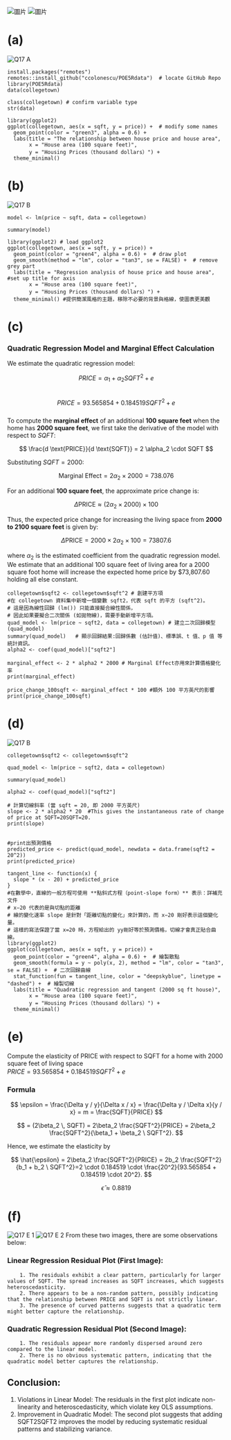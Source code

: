 ![圖片](https://github.com/user-attachments/assets/0d0f210e-1d48-4672-9c75-0cc75427d4a6)
![圖片](https://github.com/user-attachments/assets/75a79c3a-24d5-4168-a7ba-e8ec35433323)

 # (a)
![Q17 A](https://github.com/user-attachments/assets/b4e7c16f-8273-41f9-9d31-165e04c25f0c)

```
install.packages("remotes")   
remotes::install_github("ccolonescu/POE5Rdata")  # locate GitHub Repo 
library(POE5Rdata)
data(collegetown)

class(collegetown) # confirm variable type
str(data)

library(ggplot2)
ggplot(collegetown, aes(x = sqft, y = price)) +  # modify some names
  geom_point(color = "green3", alpha = 0.6) +
  labs(title = "The relationship between house price and house area",
       x = "House area (100 square feet)",
       y = "Housing Prices（thousand dollars）") +
  theme_minimal()
```

 # (b)
![Q17 B](https://github.com/user-attachments/assets/6b968cbe-d407-4da5-a619-f3013bc3dd64)
```
model <- lm(price ~ sqft, data = collegetown)

summary(model)

library(ggplot2) # load ggplot2
ggplot(collegetown, aes(x = sqft, y = price)) +
  geom_point(color = "green4", alpha = 0.6) +  # draw plot
  geom_smooth(method = "lm", color = "tan3", se = FALSE) +  # remove grey part
  labs(title = "Regression analysis of house price and house area", #set up title for axis
       x = "House area (100 square feet)",
       y = "Housing Prices（thousand dollars）") +
  theme_minimal() #提供簡潔風格的主題，移除不必要的背景與格線，使圖表更美觀
```

 # (c)
 ### Quadratic Regression Model and Marginal Effect Calculation

We estimate the quadratic regression model:

$$PRICE = \alpha_1 + \alpha_2 SQFT^2 + e$$
\
$$PRICE = 93.565854 + 0.184519SQFT^2 + e $$\
To compute the **marginal effect** of an additional **100 square feet** when the home has **2000 square feet**, we first take the derivative of the model with respect to $SQFT$:

$$
\frac{d \text{PRICE}}{d \text{SQFT}} = 2 \alpha_2 \cdot SQFT
$$

Substituting $SQFT = 2000$:

$$
\text{Marginal Effect} = 2 \alpha_2 \times 2000 = 738.076
$$

For an additional **100 square feet**, the approximate price change is:

$$
\Delta \text{PRICE} \approx (2 \alpha_2 \times 2000) \times 100
$$

Thus, the expected price change for increasing the living space from **2000 to 2100 square feet** is given by:

$$
\Delta \text{PRICE} = 2000 \times 2 \alpha_2 \times 100 = 73807.6
$$

where $\alpha_2$ is the estimated coefficient from the quadratic regression model.\
We estimate that an additional 100 square feet of living area for a 2000 square foot home
will increase the expected home price by $73,807.60 holding all else constant.

```
collegetown$sqft2 <- collegetown$sqft^2 # 創建平方項
#在 collegetown 資料集中新增一個變數 sqft2，代表 sqft 的平方 (sqft^2)。
# 這是因為線性回歸 (lm()) 只能直接擬合線性關係，
# 因此如果要擬合二次關係 (如拋物線)，需要手動新增平方項。
quad_model <- lm(price ~ sqft2, data = collegetown) # 建立二次回歸模型(quad_model)
summary(quad_model)   # 顯示回歸結果:回歸係數 (估計值)、標準誤、t 值、p 值 等統計資訊。
alpha2 <- coef(quad_model)["sqft2"]

marginal_effect <- 2 * alpha2 * 2000 # Marginal Effect亦用來計算價格變化率
print(marginal_effect)

price_change_100sqft <- marginal_effect * 100 #額外 100 平方英尺的影響
print(price_change_100sqft)
```
 # (d)
 ![Q17 B](https://github.com/user-attachments/assets/2e886dec-7607-4dd0-a3c6-39728a837b09)
```
collegetown$sqft2 <- collegetown$sqft^2

quad_model <- lm(price ~ sqft2, data = collegetown)

summary(quad_model)

alpha2 <- coef(quad_model)["sqft2"]

# 計算切線斜率 (當 sqft = 20, 即 2000 平方英尺)
slope <- 2 * alpha2 * 20  #This gives the instantaneous rate of change of price at SQFT=20SQFT=20.
print(slope)


#print出預測價格
predicted_price <- predict(quad_model, newdata = data.frame(sqft2 = 20^2))   
print(predicted_price)

tangent_line <- function(x) {
  slope * (x - 20) + predicted_price
}
#在數學中，直線的一般方程可使用 **點斜式方程（point-slope form）** 表示：詳補充文件
# x−20 代表的是與切點的距離
# 線的變化速率 slope 是針對「距離切點的變化」來計算的，而 x−20 剛好表示這個變化量。
# 這樣的寫法保證了當 x=20 時，方程給出的 yy剛好等於預測價格，切線才會真正貼合曲線。
library(ggplot2)
ggplot(collegetown, aes(x = sqft, y = price)) +
  geom_point(color = "green4", alpha = 0.6) +  # 繪製散點
  geom_smooth(formula = y ~ poly(x, 2), method = "lm", color = "tan3", se = FALSE) +  # 二次回歸曲線
  stat_function(fun = tangent_line, color = "deepskyblue", linetype = "dashed") +  # 繪製切線
  labs(title = "Quadratic regression and tangent (2000 sq ft house)",
       x = "House area (100 square feet)",
       y = "Housing Prices（thousand dollars）") +
  theme_minimal()
```
# (e)
Compute the elasticity of PRICE with respect to SQFT for a home with 2000 square feet of living space\
$PRICE = 93.565854 + 0.184519SQFT^2 + e$ 
### Formula
$$
\epsilon 
= \frac{\Delta y / y}{\Delta x / x} 
= \frac{\Delta y / \Delta x}{y / x} 
= m 
= \frac{SQFT}{PRICE}
$$

$$
= (2\beta_2 \, SQFT)
= 2\beta_2 \frac{SQFT^2}{PRICE}
= 2\beta_2 \frac{SQFT^2}{\beta_1 + \beta_2 \ SQFT^2}.
$$

Hence, we estimate the elasticity by

$$
\hat{\epsilon} 
= 2\beta_2 \frac{SQFT^2}{PRICE} 
= 2b_2 \frac{SQFT^2}{b_1 + b_2 \ SQFT^2}=2 \cdot 0.184519 \cdot \frac{20^2}{93.565854 + 0.184519 \cdot 20^2}.
$$

$$
\hat{\epsilon} \approx 0.8819
$$

 # (f)
 ![Q17 E 1](https://github.com/user-attachments/assets/31e3baa9-0f2c-47ef-a07b-7594c38fa1fd)
![Q17 E 2](https://github.com/user-attachments/assets/243bff15-e08d-41d4-b59c-749138dd0422)
From these two images, there are some observations below:

### Linear Regression Residual Plot (First Image):
        1. The residuals exhibit a clear pattern, particularly for larger values of SQFT. The spread increases as SQFT increases, which suggests heteroscedasticity.
        2. There appears to be a non-random pattern, possibly indicating that the relationship between PRICE and SQFT is not strictly linear.
        3. The presence of curved patterns suggests that a quadratic term might better capture the relationship.
### Quadratic Regression Residual Plot (Second Image):
        1. The residuals appear more randomly dispersed around zero compared to the linear model.
        2. There is no obvious systematic pattern, indicating that the quadratic model better captures the relationship.


## Conclusion:
  1. Violations in Linear Model: The residuals in the first plot indicate non-linearity and heteroscedasticity, which violate key OLS assumptions.
  2. Improvement in Quadratic Model: The second plot suggests that adding SQFT2SQFT2 improves the model by reducing systematic residual patterns and stabilizing variance.

